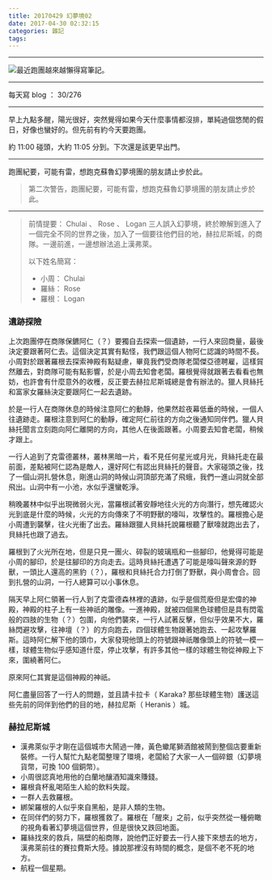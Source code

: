 ```yaml
---
title: 20170429 幻夢境02
date: 2017-04-30 02:32:15
categories: 雜記
tags:
---
```

---

![最近跑團越來越懶得寫筆記。](https://c1.staticflickr.com/5/4193/34187034152_a95457509a.jpg)

---

每天寫 blog ： 30/276

---

早上九點多醒，陽光很好，突然覺得如果今天什麼事情都沒排，單純過個悠閒的假日，好像也蠻好的。但先前有約今天要跑團。

約 11:00 碰頭，大約 11:05 分到。下次還是該更早出門。

---

跑團紀要，可能有雷，想跑克蘇魯幻夢境團的朋友請止步於此。

> 第二次警告，跑團紀要，可能有雷，想跑克蘇魯幻夢境團的朋友請止步於此。

<!-- more -->

---

>前情提要： Chulai 、 Rose 、 Logan 三人誤入幻夢境，終於瞭解到進入了一個完全不同的世界之後，加入了一個要往他們目的地，赫拉尼斯城，的商隊。一邊前進，一邊想辦法追上漢弗萊。
>
> 以下姓名簡寫：
> - 小周： Chulai
> - 羅絲： Rose
> - 羅根： Logan

### 遺跡探險

上次跑團停在商隊保鑣阿仁（？）要獨自去探索一個遺跡，一行人來回商量，最後決定要跟著阿仁去。這個決定其實有點怪，我們跟這個人物阿仁認識的時間不長。小周對於跟著羅根去探索神殿有點疑慮，畢竟我們受商隊老闆傑亞德聘雇，這樣貿然離去，對商隊可能有點影響，於是小周去知會老闆。羅根覺得就跟著去看看也無妨，也許會有什麼意外的收穫，反正要去赫拉尼斯城總是會有辦法的。獵人貝絲托和富家女羅絲決定要跟阿仁一起去遺跡。

於是一行人在商隊休息的時候注意阿仁的動靜，他果然趁夜幕低垂的時候，一個人往遺跡走。羅根注意到阿仁的動靜，確定阿仁前往的方向之後通知同伴們。獵人貝絲托聞言立刻跑向阿仁離開的方向，其他人在後面跟著。小周要去知會老闆，稍候才跟上。

一行人追到了克雷德叢林，叢林黑暗一片，看不見任何星光或月光，貝絲托走在最前面，差點被阿仁認為是敵人，還好阿仁有認出貝絲托的聲音。大家碰頭之後，找了一個山洞扎營休息，剛進山洞的時候山洞頂部充滿了飛蛾，我們一進山洞就全部飛出。山洞中有一小池，水似乎還蠻乾淨。

稍晚叢林中似乎出現微弱火光，當羅根試著安靜地往火光的方向潛行，想先確認火光到底是什麼的時候，火光的方向傳來了不明野獸的嚎叫，攻擊性的。羅根擔心是小周遭到襲擊，往火光衝了出去。羅絲跟獵人貝絲托說羅根聽了獸嚎就跑出去了，貝絲托也跟了過去。

羅根到了火光所在地，但是只見一團火、碎裂的玻璃瓶和一些腳印，他覺得可能是小周的腳印，於是往腳印的方向走去。這時貝絲托遭遇了可能是嚎叫聲來源的野獸，一頭比人還高的黑豹（？），羅根和貝絲托合力打倒了野獸，與小周會合。回到扎營的山洞，一行人總算可以小事休息。

隔天早上阿仁領著一行人到了克雷德森林裡的遺跡，似乎是個荒廢但是宏偉的神殿，神殿的柱子上有一些神祇的雕像。一進神殿，就被四個黑色球體但是具有閃電般的四肢的生物（？）包圍，向他們襲來，一行人試著反擊，但似乎效果不大，羅絲閃避攻擊，往神壇（？）的方向跑去，四個球體生物跟著她跑去、一起攻擊羅斯。這時阿仁解下他的頭巾，大家發現他頭上的符號跟神祇雕像頭上的符號一模一樣，球體生物似乎感知道什麼，停止攻擊，有許多其他一樣的球體生物從神殿上下來，圍繞著阿仁。

原來阿仁其實是這個神殿的神祇。

阿仁盡量回答了一行人的問題，並且請卡拉卡（ Karaka? 那些球體生物）護送這些先前的同伴到他們的目的地，赫拉尼斯（ Heranis ）城。

### 赫拉尼斯城

- 漢弗萊似乎才剛在這個城市大鬧過一陣，黃色蠍尾獅酒館被鬧到整個店要重新裝修。一行人幫忙九點老闆整理了環境，老闆給了大家一人一個碎銀（幻夢境貨幣，可換 100 個銅幣）。
- 小周很認真地用他的白蘭地釀酒知識來賺錢。
- 羅根貪杯亂喝陌生人給的飲料失蹤。
- 一群人去救羅根。
- 綁架羅根的人似乎來自黑船，是非人類的生物。
- 在同伴們的努力下，羅根獲救了。羅根在「醒來」之前，似乎突然從一種俯瞰的視角看著幻夢境這個世界，但是很快又跌回地面。
- 羅絲找來的救兵，隔壁的船商隊，說他們正好要去一行人接下來想去的地方，漢弗萊前往的賽拉費斯大陸。據說那裡沒有時間的概念，是個不老不死的地方。
- 航程一個星期。

